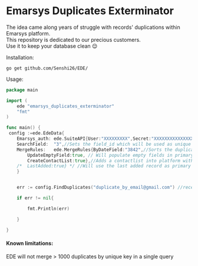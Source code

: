 # Emarsys Duplicates Exterminator

The idea came along years of struggle with records' duplications within Emarsys platform. 
<br>This repository is dedicated to our precious customers.<br>
Use it to keep your database clean :relieved:


Installation: 

`go get github.com/Senshi26/EDE/`

Usage: 

```go
package main

import (
	ede "emarsys_duplicates_exterminator"
	"fmt"
)

func main() {
 config :=ede.EdeData{
	Emarsys_auth: ede.SuiteAPI{User:"XXXXXXXXX",Secret:"XXXXXXXXXXXXXXXXX"}, //API creds required to authenticate
	SearchField:  "3",//Sets the field_id which will be used as unique key to search duplications
	MergeRules:   ede.MergeRules{ByDateField:"3842",//Sorts the duplications based on date field_id you specify
		UpdateEmptyField:true, // Will populate empty fields in primary record with the latest duplicate's record values
		CreateContactList:true},//Adds a contactlist into platform with  processed primary records
    /*	LastAdded:true} */ //Will use the last added record as primary
	}


	err := config.FindDuplicates("duplicate_by_email@gmail.com") //receives the value of unique key to search

	if err != nil{

		fmt.Println(err)

	}

}


```
 #### Known limitations: ####
EDE will not merge > 1000 duplicates by unique key in a single query





